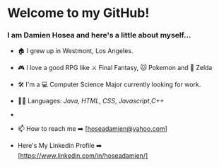 # Welcome to my GitHub!
### I am Damien Hosea and here's a little about myself...
- 🏠 I grew up in Westmont, Los Angeles.

- 🎮 I love a good RPG like ⚔️ Final Fantasy, 🐱 Pokemon and 🏰 Zelda
- 🛠️ I'm a 💻 Computer Science Major currently looking for work.
- 👨‍💻 Languages: _Java_, _HTML_, _CSS_, _Javascript_,_C++_
- 

- 📫 How to reach me ➡️ [hoseadamien@yahoo.com]
- Here's My Linkedin Profile ➡️ [https://www.linkedin.com/in/hoseadamien/] 
<!---
Hosea1989/Hosea1989 is a ✨ special ✨ repository because its `README.md` (this file) appears on your GitHub profile.
You can click the Preview link to take a look at your changes.
--->
